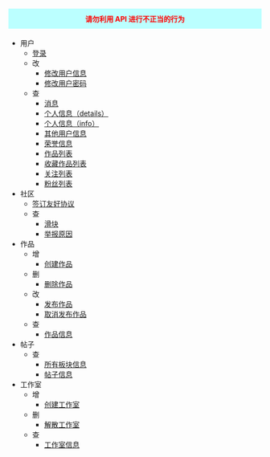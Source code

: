 <h4 style="padding: 10px 30px; background-color:#bff; color:red; text-align: center">请勿利用 API 进行不正当的行为</h3>

- 用户
  - [登录](/user/login.md)
  - 改
    - [修改用户信息](/user/update_info.md)
    - [修改用户密码](/user/update_password.md)
  - 查
    - [消息](/user/messages.md)
    - [个人信息（details）](/user/details.md)
    - [个人信息（info）](/user/info.md)
    - [其他用户信息](/user/user_details.md)
    - [荣誉信息](/user/honor.md)
    - [作品列表](/user/work-list.md)
    - [收藏作品列表](/user/collection-work-list.md)
    - [关注列表](/user/follow-list.md)
    - [粉丝列表](/user/fan-list.md)
- 社区
  - [签订友好协议](/community/signature.md)
  - 查
    - [滑块](/community/banners.md)
    - [举报原因](/community/report_reasons.md)
- 作品
  - 增
    - [创建作品](/work/create.md)
  - 删
    - [删除作品](/work/delete.md)
  - 改
    - [发布作品](/work/publish.md)
    - [取消发布作品](/work/unpublish.md)
  - 查
    - [作品信息](/work/details.md)
- 帖子
  - 查
    - [所有板块信息](/forum/boards.md)
    - [帖子信息](/forum/details.md)
- 工作室
  - 增
    - [创建工作室](/workshop/create.md)
  - 删
    - [解散工作室](/workshop/dissolve.md)
  - 查
    - [工作室信息](/workshop/details.md)
